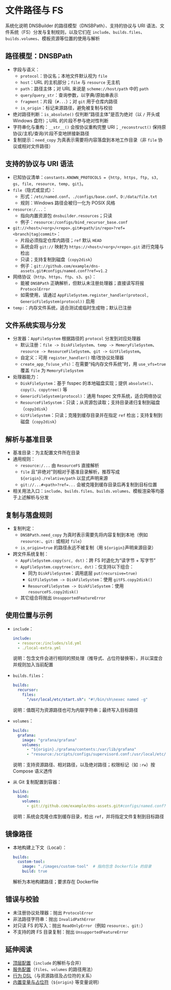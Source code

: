 # 文件路径与 FS

系统化说明 DNSBuilder 的路径模型（DNSBPath）、支持的协议与 URI 语法、文件系统（FS）分发与复制规则，以及它们在 `include`、`builds.files`、`builds.volumes`、模板资源等位置的使用与解析

## 路径模型：DNSBPath

- 字段与语义：
  - `protocol`：协议名；本地文件默认视为 `file`
  - `host`：URL 的主机部分；`file` 与 `resource` 无主机
  - `path`：路径主体；对 URL 来说是 `scheme://host/path` 中的 `path`
  - `query`/`query_str`：查询参数，以字典/原始串表示
  - `fragment`：片段（`#...`）；对 `git` 用于仓库内路径
  - `is_origin`：标记来源路径，避免被复制与校验
- 绝对路径判断：`is_absolute()` 仅判断“路径主体”是否为绝对（以 `/` 开头或 Windows 盘符）；URL 的片段不参与绝对性判断
- 字符串化与重构：`__str__()` 会按协议重构完整 URI；`_reconstruct()` 保持原协议/主机/查询/片段不变地拼接新路径
- 复制提示：`need_copy` 为真表示需要将内容落盘到本地工作目录（非 `file` 协议或相对文件路径）

## 支持的协议与 URI 语法

- 已知协议清单：`constants.KNOWN_PROTOCOLS = {http, https, ftp, s3, gs, file, resource, temp, git}`。
- `file`（隐式或显式）：
  - 形式：`/etc/named.conf`、`./configs/base.conf`、`D:/data/file.txt`
  - 规则：Windows 路径会被归一化为 POSIX 风格
- `resource:/...`：
  - 指向内置资源包 `dnsbuilder.resources`；只读
  - 例子：`resource:/configs/bind_recursor_base.conf`
- `git://<host>/<org>/<repo>.git#<path/in/repo>?ref=<branch|tag|commit>`：
  - 片段必须指定仓库内路径；`ref` 默认 `HEAD`
  - 系统会将 `git://` 映射为 `https://<host>/<org>/<repo>.git` 进行克隆与检出
  - 只读；支持复制到磁盘（`copy2disk`）
  - 例子：`git://github.com/example/dns-assets.git#configs/named.conf?ref=v1.2`
- 网络协议（`http`、`https`、`ftp`、`s3`、`gs`）：
  - 能被 `DNSBPath` 正确解析，但默认未注册处理器；直接读写将报 `ProtocolError`
  - 如需使用，请通过 `AppFileSystem.register_handler(protocol, GenericFileSystem(protocol))` 启用
- `temp:`：内存文件系统，适合测试或临时生成物；默认已注册

## 文件系统实现与分发

- 分发器：`AppFileSystem` 根据路径的 `protocol` 分发到对应处理器
  - 默认注册：`file -> DiskFileSystem`、`temp -> MemoryFileSystem`、`resource -> ResourceFileSystem`、`git -> GitFileSystem`。
  - 自定义：可用 `register_handler()` 增/改协议处理器
  - `create_app_fs(use_vfs)`：在需要“纯内存文件系统”时，用 `use_vfs=true` 覆盖 `file` 为 `MemoryFileSystem`
- 处理器能力：
  - `DiskFileSystem`：基于 fsspec 的本地磁盘实现；提供 `absolute()`、`copy()`、`copytree()` 等
  - `GenericFileSystem(protocol)`：通用 fsspec 文件系统，适合网络协议
  - `ResourceFileSystem`：只读；从资源包读取；支持目录递归复制到磁盘（`copy2disk`）
  - `GitFileSystem`：只读；克隆到缓存目录并在指定 `ref` 检出；支持复制到磁盘（`copy2disk`）

## 解析与基准目录

- 基准目录：为主配置文件所在目录
- 通用规则：
  - `resource:/...` 由 `ResourceFS` 直接解析
  - `file` 且“非绝对”则相对于基准目录解析，推荐写成 `${origin}./relative/path` 以显式声明来源
  - `git://...#<path>?ref=...` 会被克隆到缓存目录后再复制到目标位置
- 相关用法入口：`include`、`builds.files`、`builds.volumes`、模板渲染等均基于上述解析与分发

## 复制与落盘规则

- 复制判定：
  - `DNSBPath.need_copy` 为真时表示需要先将内容复制到本地（例如 `resource:`、`git:` 或相对 `file`）
  - `is_origin=true` 的路径永远不被复制（用 `${origin}`声明来源目录）
- 跨文件系统复制：
  - `AppFileSystem.copy(src, dst)`：跨 FS 时退化为“读字节 + 写字节”
  - `AppFileSystem.copytree(src, dst)`：仅支持以下组合：
    - 同为 `DiskFileSystem`：调用底层 `put(recursive=true)`
    - `GitFileSystem -> DiskFileSystem`：使用 `gitFS.copy2disk()`
    - `ResourceFileSystem -> DiskFileSystem`：使用 `resourceFS.copy2disk()`
  - 其它组合将抛出 `UnsupportedFeatureError`

## 使用位置与示例

- `include`：

  ```yaml
  include:
    - resource:/includes/sld.yml
    - ./local-extra.yml
  ```

  说明：包含文件会进行相同的预处理（推导式、占位符替换等），并以深度合并规则加入当前配置
- `builds.files`：

  ```yaml
  builds:
    recursor:
      files:
        "/usr/local/etc/start.sh": "#!/bin/sh\nexec named -g"
  ```

  说明：值既可为资源路径也可为内联字符串；最终写入目标路径
- `volumes`：

  ```yaml
  builds:
    grafana:
      image: "grafana/grafana"
      volumes:
        - "${origin}./grafana/contents:/var/lib/grafana"
        - "resource:/scripts/configs/supervisord.conf:/usr/local/etc/supervisord.conf"
  ```

  说明：支持资源路径、相对路径，以及绝对路径；权限标记（如 `:rw`）按 Compose 语义透传
- 从 Git 复制配置到容器：

  ```yaml
  builds:
    bind:
      volumes:
        - git://github.com/example/dns-assets.git#configs/named.conf?ref=v1.2:/usr/local/var/bind/named.conf
  ```

  说明：系统会克隆仓库到缓存目录，检出 `ref`，并将指定文件复制到目标路径

## 镜像路径

- 本地构建上下文（Local）：

  ```yaml
  builds:
    custom-tool:
      image: "./images/custom-tool"  # 指向包含 Dockerfile 的目录
      build: true
  ```

  解析为本地构建路径；要求存在 Dockerfile

## 错误与校验

- 未注册协议处理器：抛出 `ProtocolError`
- 非法路径字符串：抛出 `InvalidPathError`
- 对只读 FS 的写入：抛出 `ReadOnlyError`（例如 `resource:`、`git:`）
- 不支持的跨 FS 目录复制：抛出 `UnsupportedFeatureError`

## 延伸阅读

- [顶层配置](../config/top-level.md)（`include` 的解析与合并）
- [服务配置](../config/builds.md)（`files`、`volumes` 的路径用法）
- [行为 DSL](behavior-dsl.md)（与资源路径及占位符的关系）
- [内置变量与占位符](builtins-and-placeholders.md)（`${origin}` 等变量说明）
